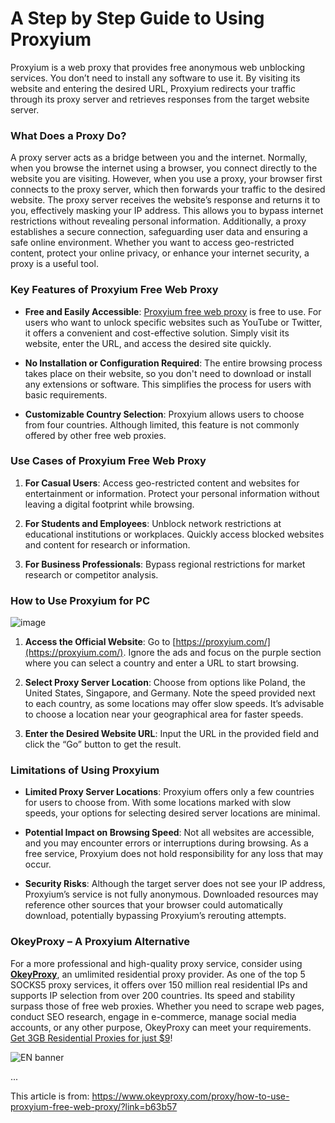 # A Step by Step Guide to Using Proxyium
Proxyium is a web proxy that provides free anonymous web unblocking services. You don’t need to install any software to use it. By visiting its website and entering the desired URL, Proxyium redirects your traffic through its proxy server and retrieves responses from the target website server. 

### What Does a Proxy Do?

A proxy server acts as a bridge between you and the internet. Normally, when you browse the internet using a browser, you connect directly to the website you are visiting. However, when you use a proxy, your browser first connects to the proxy server, which then forwards your traffic to the desired website. The proxy server receives the website’s response and returns it to you, effectively masking your IP address. This allows you to bypass internet restrictions without revealing personal information. Additionally, a proxy establishes a secure connection, safeguarding user data and ensuring a safe online environment. Whether you want to access geo-restricted content, protect your online privacy, or enhance your internet security, a proxy is a useful tool.

### Key Features of Proxyium Free Web Proxy

- **Free and Easily Accessible**: [Proxyium free web proxy](https://www.okeyproxy.com/proxy/how-to-use-proxyium-free-web-proxy/?link=b63b57) is free to use. For users who want to unlock specific websites such as YouTube or Twitter, it offers a convenient and cost-effective solution. Simply visit its website, enter the URL, and access the desired site quickly.
  
- **No Installation or Configuration Required**: The entire browsing process takes place on their website, so you don't need to download or install any extensions or software. This simplifies the process for users with basic requirements.

- **Customizable Country Selection**: Proxyium allows users to choose from four countries. Although limited, this feature is not commonly offered by other free web proxies.

### Use Cases of Proxyium Free Web Proxy

1. **For Casual Users**: Access geo-restricted content and websites for entertainment or information. Protect your personal information without leaving a digital footprint while browsing.
   
2. **For Students and Employees**: Unblock network restrictions at educational institutions or workplaces. Quickly access blocked websites and content for research or information.

3. **For Business Professionals**: Bypass regional restrictions for market research or competitor analysis.

### How to Use Proxyium for PC

![image](https://github.com/thepirateproxy/A-Step-by-Step-Guide-to-Using-Proxyium/assets/169422974/d74fd24d-f48f-431d-97a3-f8bfaac2bbf4)

1. **Access the Official Website**: Go to [https://proxyium.com/](https://proxyium.com/). Ignore the ads and focus on the purple section where you can select a country and enter a URL to start browsing.
   
2. **Select Proxy Server Location**: Choose from options like Poland, the United States, Singapore, and Germany. Note the speed provided next to each country, as some locations may offer slow speeds. It’s advisable to choose a location near your geographical area for faster speeds.

3. **Enter the Desired Website URL**: Input the URL in the provided field and click the “Go” button to get the result.

### Limitations of Using Proxyium

- **Limited Proxy Server Locations**: Proxyium offers only a few countries for users to choose from. With some locations marked with slow speeds, your options for selecting desired server locations are minimal.
  
- **Potential Impact on Browsing Speed**: Not all websites are accessible, and you may encounter errors or interruptions during browsing. As a free service, Proxyium does not hold responsibility for any loss that may occur.

- **Security Risks**: Although the target server does not see your IP address, Proxyium’s service is not fully anonymous. Downloaded resources may reference other sources that your browser could automatically download, potentially bypassing Proxyium’s rerouting attempts.

### OkeyProxy – A Proxyium Alternative

For a more professional and high-quality proxy service, consider using [**OkeyProxy**](https://www.okeyproxy.com/en?link=b63b57), an umlimited residential proxy provider. As one of the top 5 SOCKS5 proxy services, it offers over 150 million real residential IPs and supports IP selection from over 200 countries. Its speed and stability surpass those of free web proxies. Whether you need to scrape web pages, conduct SEO research, engage in e-commerce, manage social media accounts, or any other purpose, OkeyProxy can meet your requirements. [Get 3GB Residential Proxies for just $9](https://www.okeyproxy.com/en/residential-proxies?link=b63b57)!

![EN banner](https://github.com/thepirateproxy/A-Step-by-Step-Guide-to-Using-Proxyium/assets/169422974/effc2c4e-a314-4b36-acfa-96340e4f5014)

...

This article is from: https://www.okeyproxy.com/proxy/how-to-use-proxyium-free-web-proxy/?link=b63b57
